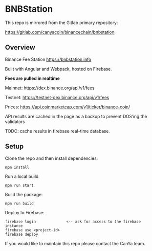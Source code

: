 # BNBStation

This repo is mirrored from the Gitlab primary repository:

https://gitlab.com/canyacoin/binancechain/bnbstation


## Overview

Binance Fee Station https://bnbstation.info

Built with Angular and Webpack, hosted on Firebase.

**Fees are pulled in realtime**

Mainnet: https://dex.binance.org/api/v1/fees

Testnet: https://testnet-dex.binance.org/api/v1/fees

Prices: https://api.coinmarketcap.com/v1/ticker/binance-coin/


API results are cached in the page as a backup to prevent DOS'ing the validators

TODO: cache results in firebase real-time database. 


## Setup

Clone the repo and then install dependencies:

```
npm install
```

Run a local build:
```
npm run start
```

Build the package:
```
npm run build
```

Deploy to Firebase:
```
firebase login              <-- ask for access to the firebase instance
firebase use <project-id>
firebase deploy
```

If you would like to maintain this repo please contact the CanYa team. 
